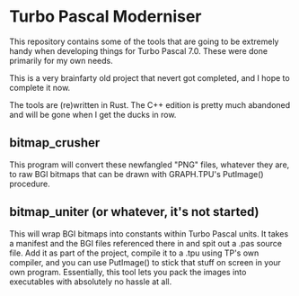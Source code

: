 
# Turbo Pascal Moderniser

This repository contains some of the tools that are going to be extremely
handy when developing things for Turbo Pascal 7.0. These were done primarily
for my own needs.

This is a very brainfarty old project that nevert got completed, and I
hope to complete it now.

The tools are (re)written in Rust. The C++ edition is pretty much abandoned
and will be gone when I get the ducks in row.

## bitmap_crusher

This program will convert these newfangled "PNG" files, whatever they
are, to raw BGI bitmaps that can be drawn with GRAPH.TPU's PutImage()
procedure.

## bitmap_uniter (or whatever, it's not started)

This will wrap BGI bitmaps into constants within Turbo Pascal units.
It takes a manifest and the BGI files referenced there in and spit
out a .pas source file. Add it as part of the project, compile it to a
.tpu using TP's own compiler, and you can use PutImage() to stick that
stuff on screen in your own program. Essentially, this tool lets you pack
the images into executables with absolutely no hassle at all.
